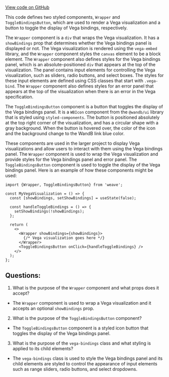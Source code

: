 [View code on GitHub](https://github.com/wandb/weave/weave-js/src/common/components/Vega3/CustomPanelRenderer.styles.ts)

This code defines two styled components, `Wrapper` and `ToggleBindingsButton`, which are used to render a Vega visualization and a button to toggle the display of Vega bindings, respectively. 

The `Wrapper` component is a `div` that wraps the Vega visualization. It has a `showBindings` prop that determines whether the Vega bindings panel is displayed or not. The Vega visualization is rendered using the `vega-embed` library, and the `Wrapper` component styles the `canvas` element to be a block element. The `Wrapper` component also defines styles for the Vega bindings panel, which is an absolute-positioned `div` that appears at the top of the visualization. The panel contains input elements for controlling the Vega visualization, such as sliders, radio buttons, and select boxes. The styles for these input elements are defined using CSS classes that start with `.vega-bind`. The `Wrapper` component also defines styles for an error panel that appears at the top of the visualization when there is an error in the Vega specification.

The `ToggleBindingsButton` component is a button that toggles the display of the Vega bindings panel. It is a `WBIcon` component from the `@wandb/ui` library that is styled using `styled-components`. The button is positioned absolutely at the top right corner of the visualization, and has a circular shape with a gray background. When the button is hovered over, the color of the icon and the background change to the WandB link blue color.

These components are used in the larger project to display Vega visualizations and allow users to interact with them using the Vega bindings panel. The `Wrapper` component is used to wrap the Vega visualization and provide styles for the Vega bindings panel and error panel. The `ToggleBindingsButton` component is used to toggle the display of the Vega bindings panel. Here is an example of how these components might be used:

```
import {Wrapper, ToggleBindingsButton} from 'weave';

const MyVegaVisualization = () => {
  const [showBindings, setShowBindings] = useState(false);

  const handleToggleBindings = () => {
    setShowBindings(!showBindings);
  };

  return (
    <>
      <Wrapper showBindings={showBindings}>
        {/* Vega visualization goes here */}
      </Wrapper>
      <ToggleBindingsButton onClick={handleToggleBindings} />
    </>
  );
};
```
## Questions: 
 1. What is the purpose of the `Wrapper` component and what props does it accept?
- The `Wrapper` component is used to wrap a Vega visualization and it accepts an optional `showBindings` prop.
2. What is the purpose of the `ToggleBindingsButton` component?
- The `ToggleBindingsButton` component is a styled icon button that toggles the display of the Vega bindings panel.
3. What is the purpose of the `vega-bindings` class and what styling is applied to its child elements?
- The `vega-bindings` class is used to style the Vega bindings panel and its child elements are styled to control the appearance of input elements such as range sliders, radio buttons, and select dropdowns.